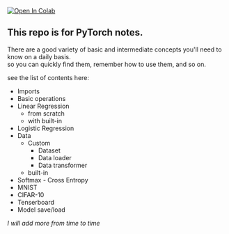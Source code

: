 [![Open In Colab](https://colab.research.google.com/assets/colab-badge.svg)](https://colab.research.google.com/github/RRaphaell/Pytorch_notes/blob/main/notes.ipynb)

## This repo is for PyTorch notes. <br>
There are a good variety of basic and intermediate concepts you'll need to know on a daily basis. <br>
so you can quickly find them, remember how to use them, and so on.



see the list of contents here:

* Imports
* Basic operations
* Linear Regression
  * from scratch
  * with built-in
* Logistic Regression
* Data
  * Custom
    * Dataset
    * Data loader
    * Data transformer
  * built-in
* Softmax - Cross Entropy
* MNIST
* CIFAR-10
* Tenserboard
* Model save/load

*I will add more from time to time*
